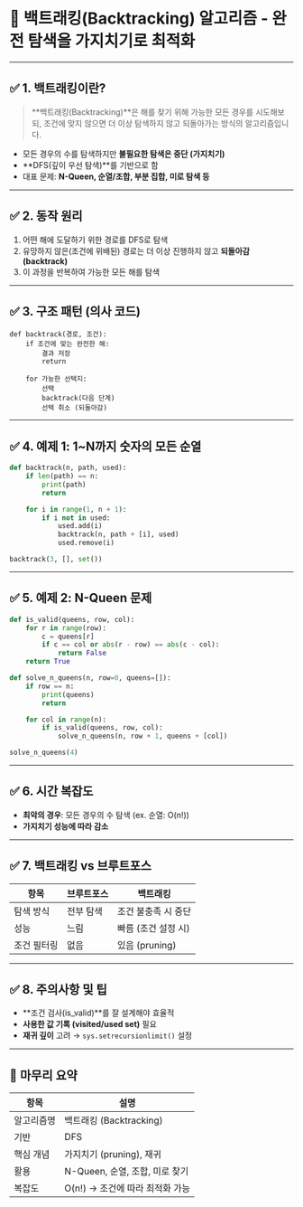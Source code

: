 
# 📘 백트래킹(Backtracking) 알고리즘 - 완전 탐색을 가지치기로 최적화

---

## ✅ 1. 백트래킹이란?

> **백트래킹(Backtracking)**은 해를 찾기 위해 가능한 모든 경우를 시도해보되, 조건에 맞지 않으면 더 이상 탐색하지 않고 되돌아가는 방식의 알고리즘입니다.

- 모든 경우의 수를 탐색하지만 **불필요한 탐색은 중단 (가지치기)**
- **DFS(깊이 우선 탐색)**를 기반으로 함
- 대표 문제: **N-Queen, 순열/조합, 부분 집합, 미로 탐색 등**

---

## ✅ 2. 동작 원리

1. 어떤 해에 도달하기 위한 경로를 DFS로 탐색
2. 유망하지 않은(조건에 위배된) 경로는 더 이상 진행하지 않고 **되돌아감 (backtrack)**
3. 이 과정을 반복하여 가능한 모든 해를 탐색

---

## ✅ 3. 구조 패턴 (의사 코드)

```
def backtrack(경로, 조건):
    if 조건에 맞는 완전한 해:
        결과 저장
        return

    for 가능한 선택지:
        선택
        backtrack(다음 단계)
        선택 취소 (되돌아감)
```

---

## ✅ 4. 예제 1: 1~N까지 숫자의 모든 순열

```python
def backtrack(n, path, used):
    if len(path) == n:
        print(path)
        return

    for i in range(1, n + 1):
        if i not in used:
            used.add(i)
            backtrack(n, path + [i], used)
            used.remove(i)

backtrack(3, [], set())
```

---

## ✅ 5. 예제 2: N-Queen 문제

```python
def is_valid(queens, row, col):
    for r in range(row):
        c = queens[r]
        if c == col or abs(r - row) == abs(c - col):
            return False
    return True

def solve_n_queens(n, row=0, queens=[]):
    if row == n:
        print(queens)
        return

    for col in range(n):
        if is_valid(queens, row, col):
            solve_n_queens(n, row + 1, queens + [col])

solve_n_queens(4)
```

---

## ✅ 6. 시간 복잡도

- **최악의 경우**: 모든 경우의 수 탐색 (ex. 순열: O(n!))
- **가지치기 성능에 따라 감소**

---

## ✅ 7. 백트래킹 vs 브루트포스

| 항목 | 브루트포스 | 백트래킹 |
|------|-------------|------------|
| 탐색 방식 | 전부 탐색 | 조건 불충족 시 중단 |
| 성능 | 느림 | 빠름 (조건 설정 시) |
| 조건 필터링 | 없음 | 있음 (pruning) |

---

## ✅ 8. 주의사항 및 팁

- **조건 검사(is_valid)**를 잘 설계해야 효율적
- **사용한 값 기록 (visited/used set)** 필요
- **재귀 깊이** 고려 → `sys.setrecursionlimit()` 설정

---

## 🎯 마무리 요약

| 항목 | 설명 |
|------|------|
| 알고리즘명 | 백트래킹 (Backtracking) |
| 기반 | DFS |
| 핵심 개념 | 가지치기 (pruning), 재귀 |
| 활용 | N-Queen, 순열, 조합, 미로 찾기 |
| 복잡도 | O(n!) → 조건에 따라 최적화 가능 |

